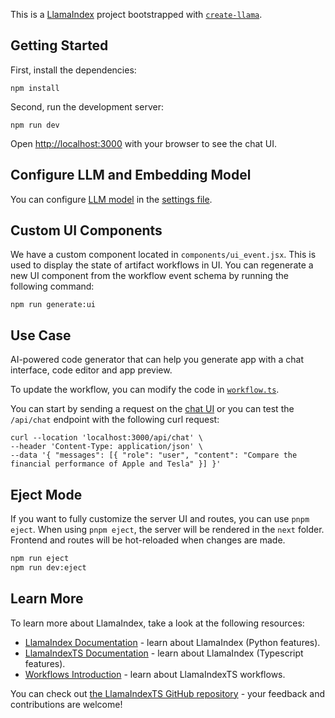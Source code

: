 This is a [LlamaIndex](https://www.llamaindex.ai/) project bootstrapped with [`create-llama`](https://github.com/run-llama/LlamaIndexTS/tree/main/packages/create-llama).

## Getting Started

First, install the dependencies:

```
npm install
```

Second, run the development server:

```
npm run dev
```

Open [http://localhost:3000](http://localhost:3000) with your browser to see the chat UI.

## Configure LLM and Embedding Model

You can configure [LLM model](https://ts.llamaindex.ai/docs/llamaindex/modules/llms) in the [settings file](src/app/settings.ts).

## Custom UI Components

We have a custom component located in `components/ui_event.jsx`. This is used to display the state of artifact workflows in UI. You can regenerate a new UI component from the workflow event schema by running the following command:

```
npm run generate:ui
```

## Use Case

AI-powered code generator that can help you generate app with a chat interface, code editor and app preview.

To update the workflow, you can modify the code in [`workflow.ts`](app/workflow.ts).

You can start by sending a request on the [chat UI](http://localhost:3000) or you can test the `/api/chat` endpoint with the following curl request:

```shell
curl --location 'localhost:3000/api/chat' \
--header 'Content-Type: application/json' \
--data '{ "messages": [{ "role": "user", "content": "Compare the financial performance of Apple and Tesla" }] }'
```

## Eject Mode

If you want to fully customize the server UI and routes, you can use `pnpm eject`. When using `pnpm eject`, the server will be rendered in the `next` folder. Frontend and routes will be hot-reloaded when changes are made.

```bash
npm run eject
npm run dev:eject
```

## Learn More

To learn more about LlamaIndex, take a look at the following resources:

- [LlamaIndex Documentation](https://docs.llamaindex.ai) - learn about LlamaIndex (Python features).
- [LlamaIndexTS Documentation](https://ts.llamaindex.ai/docs/llamaindex) - learn about LlamaIndex (Typescript features).
- [Workflows Introduction](https://ts.llamaindex.ai/docs/llamaindex/modules/workflows) - learn about LlamaIndexTS workflows.

You can check out [the LlamaIndexTS GitHub repository](https://github.com/run-llama/LlamaIndexTS) - your feedback and contributions are welcome!
